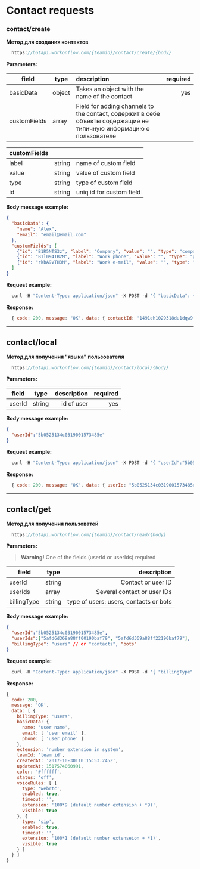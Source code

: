 # Contact requests

### contact/create

**Метод для создания контактов**

```js
  https://botapi.workonflow.com/{teamid}/contact/create/{body}
```

**Parameters:**

| field         | type          | description| required |
| ------------- |---------------| :---------------------- |----:|
| basicData     | object        | Takes an object with the name of the contact | yes
| customFields  | array         | Field for adding channels to the contact, содержит в себе объекты содержащие не типичную информацию о пользователе |

|customFields|| |
|-----|----|-----|
| label         | string        | name of custom field   |
| value         | string        | value of custom field  |
| type          | string        | type of custom field   |
| id            | string        | uniq id for custom field |

**Body message example:**

```json
{
  "basicData": {
    "name": "Alex",
    "email": "email@email.com"
  },
  "customFields": [
    {"id": "B1R5NTS3z", "label": "Company", "value": "", "type": "company"},
    {"id": "B1l094TB2M", "label": "Work phone", "value": "", "type": "phone"},
    {"id": "rkbA9VTH3M", "label": "Work e-mail", "value": "", "type": "email"}
  ]
}
```

**Request example:**
```js
  curl -H "Content-Type: application/json" -X POST -d '{ "basicData": {"name": "Alex", "email": "email@email.com"}, "customFields": [{"id": "B1R5NTS3z", "label": "Company", "value": "", "type": "company"}, {"id": "B1l094TB2M", "label": "Work phone", "value": "", "type": "phone"}, {"id": "rkbA9VTH3M", "label": "Work e-mail", "value": "", "type": "email"}] }' https://botapi.workonflow.com/333ccc134c0319001573485e/contact/create
```

**Response:**

```js
  { code: 200, message: "OK", data: { contactId: '1491eh1029318du1dqw9' } }
```
---

## contact/local

**Метод для получения "языка" пользователя**

```js
  https://botapi.workonflow.com/{teamid}/contact/local/{body}
```

**Parameters:**

| field         | type          | description| required |
| ------------- |---------------| ----------------------:| ----:|
| userId     | string        | id of user | yes |

**Body message example:**
```json
{
  "userId":"5b0525134c0319001573485e"
}
```

**Request example:**
```js
  curl -H "Content-Type: application/json" -X POST -d '{ "userId":"5b0525134c0319001573485e" }' https://botapi.workonflow.com/333ccc134c0319001573485e/contact/create
```

**Response:**

```js
  { code: 200, message: "OK", data: { userId: "5b0525134c0319001573485e", local: "us" } }
```
---
## contact/get

**Метод для получения пользоватей**
```js
  https://botapi.workonflow.com/{teamid}/contact/read/{body}
```

**Parameters:**
> **Warning!** One of the fields (userId or userIds) required

| field         | type    | description|
| ------------- |---------| ----------------------:|
| userId        | string  | Contact or user ID     |
| userIds       | array   | Several contact or user IDs|
| billingType   | string  | type of users: users, contacts or bots |

**Body message example:**

```json
{
  "userId":"5b0525134c0319001573485e",
  "userIds":["5afd6d369a88ff00190baf79", "5afd6d369a88ff22190baf79"],
  "billingType": "users" // or "contacts", "bots"
}
```

**Request example:**

```js
  curl -H "Content-Type: application/json" -X POST -d '{ "billingType" : "users" }' https://botapi.workonflow.com/333ccc134c0319001573485e/contact/read
```
**Response:**

```js
{
  code: 200,
  message: 'OK',
  data: [ {
    billingType: 'users',
    basicData: {
      name: 'user name',
      email: [ 'user email' ],
      phone: [ 'user phone' ]
    },
    extension: 'number extension in system',
    teamId: 'team id',
    createdAt: '2017-10-30T10:15:53.245Z',
    updatedAt: 1517574060991,
    color: '#ffffff',
    status: 'off',
    voiceRules: [ {
      type: 'webrtc',
      enabled: true,
      timeout: '',
      extension: '100*9 (default number extension + *9)',
      visible: true
    }, {
      type: 'sip',
      enabled: true,
      timeout: '',
      extension: '100*1 (default number extenseion + *1)',
      visible: true
    } ]
  } ]
}
```
